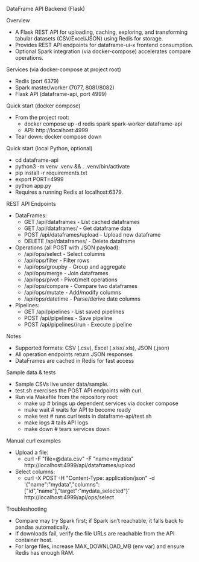 DataFrame API Backend (Flask)

Overview
- A Flask REST API for uploading, caching, exploring, and transforming tabular datasets (CSV/Excel/JSON) using Redis for storage.
- Provides REST API endpoints for dataframe-ui-x frontend consumption.
- Optional Spark integration (via docker-compose) accelerates compare operations.

Services (via docker-compose at project root)
- Redis (port 6379)
- Spark master/worker (7077, 8081/8082)
- Flask API (dataframe-api, port 4999)

Quick start (docker compose)
- From the project root:
  - docker compose up -d redis spark spark-worker dataframe-api
  - API: http://localhost:4999
- Tear down: docker compose down

Quick start (local Python, optional)
- cd dataframe-api
- python3 -m venv .venv && . .venv/bin/activate
- pip install -r requirements.txt
- export PORT=4999
- python app.py
- Requires a running Redis at localhost:6379.

REST API Endpoints
- DataFrames: 
  - GET /api/dataframes - List cached dataframes
  - GET /api/dataframes/<name> - Get dataframe data
  - POST /api/dataframes/upload - Upload new dataframe
  - DELETE /api/dataframes/<name> - Delete dataframe
- Operations (all POST with JSON payload):
  - /api/ops/select - Select columns
  - /api/ops/filter - Filter rows
  - /api/ops/groupby - Group and aggregate
  - /api/ops/merge - Join dataframes
  - /api/ops/pivot - Pivot/melt operations
  - /api/ops/compare - Compare two dataframes
  - /api/ops/mutate - Add/modify columns
  - /api/ops/datetime - Parse/derive date columns
- Pipelines:
  - GET /api/pipelines - List saved pipelines
  - POST /api/pipelines - Save pipeline
  - POST /api/pipelines/<name>/run - Execute pipeline

Notes
- Supported formats: CSV (.csv), Excel (.xlsx/.xls), JSON (.json)
- All operation endpoints return JSON responses
- DataFrames are cached in Redis for fast access

Sample data & tests
- Sample CSVs live under data/sample.
- test.sh exercises the POST API endpoints with curl.
- Run via Makefile from the repository root:
  - make up       # brings up dependent services via docker compose
  - make wait     # waits for API to become ready
  - make test     # runs curl tests in dataframe-api/test.sh
  - make logs     # tails API logs
  - make down     # tears services down

Manual curl examples
- Upload a file:
  - curl -F "file=@data.csv" -F "name=mydata" http://localhost:4999/api/dataframes/upload
- Select columns:
  - curl -X POST -H "Content-Type: application/json" -d '{"name":"mydata","columns":["id","name"],"target":"mydata_selected"}' http://localhost:4999/api/ops/select

Troubleshooting
- Compare may try Spark first; if Spark isn’t reachable, it falls back to pandas automatically.
- If downloads fail, verify the file URLs are reachable from the API container host.
- For large files, increase MAX_DOWNLOAD_MB (env var) and ensure Redis has enough RAM.
